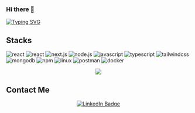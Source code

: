### Hi there 👋

[![Typing SVG](https://readme-typing-svg.demolab.com/?lines=I'm+Arslan+Tariq)](https://git.io/typing-svg)

 ## Stacks

[Solidity]: https://img.shields.io/badge/Solidity-000000?style=for-the-badge&logo=Solidity
![react](https://img.shields.io/badge/-react-000?&style=for-the-badge&logo=react)
![react](https://img.shields.io/badge/-vue.js-000?&style=for-the-badge&logo=vue.js)
![next.js](https://img.shields.io/badge/-next.js-000?&style=for-the-badge&logo=next.js)
![node.js](https://img.shields.io/badge/-node.js-000?&style=for-the-badge&logo=node.js)
![javascript](https://img.shields.io/badge/-javascript-000?&style=for-the-badge&logo=javascript)
![typescript](https://img.shields.io/badge/-typescript-000?&style=for-the-badge&logo=typescript)
![tailwindcss](https://img.shields.io/badge/-tailwindcss-000?&style=for-the-badge&logo=tailwindcss)
![mongodb](https://img.shields.io/badge/-mongodb-000?&style=for-the-badge&logo=mongodb)
![npm](https://img.shields.io/badge/-npm-000?&style=for-the-badge&logo=npm)
![linux](https://img.shields.io/badge/-linux-000?&style=for-the-badge&logo=linux)
![postman](https://img.shields.io/badge/-postman-000?&style=for-the-badge&logo=postman)
![docker](https://img.shields.io/badge/-docker-000?&style=for-the-badge&logo=docker)


<p align="center"> <img src="https://komarev.com/ghpvc/?username=Arsel13&label=Profile%20views&color=0e75b6&style=flat" /> </p>

<h2>Contact Me</h2>
<div align="center">
<div>
  <a href="https://www.linkedin.com/in/arsel13/">
    <img src="https://img.shields.io/badge/LinkedIn-blue?style=for-the-badge&logo=linkedin&logoColor=white" alt="LinkedIn Badge"/>
  </a>
  </div>
</div>
<br>
